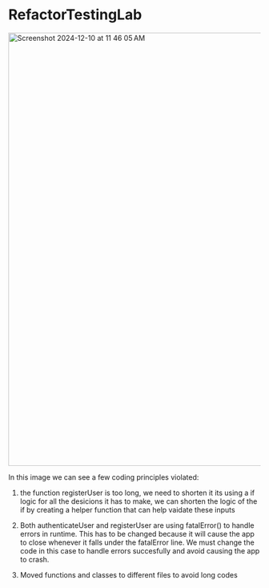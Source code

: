 # RefactorTestingLab

<img width="864" alt="Screenshot 2024-12-10 at 11 46 05 AM" src="https://github.com/user-attachments/assets/ffa12409-0add-45bb-a669-d5488f71d889">

In this image we can see a few coding principles violated: 

1. the function registerUser is too long, we need to shorten it
     its using a if logic for all the desicions it has to make, we can shorten the logic of the if by creating a helper function that can         help vaidate these inputs

2. Both authenticateUser and registerUser are using fatalError() to handle errors in runtime. This has to be changed because it will cause the app to close whenever it falls under the fatalError line. We must change the code in this case to handle errors succesfully and avoid causing the app to crash.

3. Moved functions and classes to different files to avoid long codes
